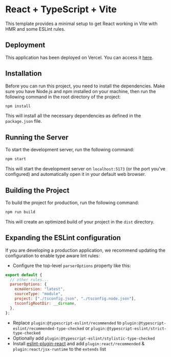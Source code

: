 # React + TypeScript + Vite

This template provides a minimal setup to get React working in Vite with HMR and some ESLint rules.

## Deployment

This application has been deployed on Vercel. You can access it [here](https://wts-uy-coding.vercel.app/).

## Installation

Before you can run this project, you need to install the dependencies. Make sure you have Node.js and npm installed on your machine, then run the following command in the root directory of the project:

```bash
npm install
```

This will install all the necessary dependencies as defined in the `package.json` file.

## Running the Server

To start the development server, run the following command:

```bash
npm start
```

This will start the development server on `localhost:5173` (or the port you've configured) and automatically open it in your default web browser.

## Building the Project

To build the project for production, run the following command:

```bash
npm run build
```

This will create an optimized build of your project in the `dist` directory.

## Expanding the ESLint configuration

If you are developing a production application, we recommend updating the configuration to enable type aware lint rules:

- Configure the top-level `parserOptions` property like this:

```js
export default {
  // other rules...
  parserOptions: {
    ecmaVersion: "latest",
    sourceType: "module",
    project: ["./tsconfig.json", "./tsconfig.node.json"],
    tsconfigRootDir: __dirname,
  },
};
```

- Replace `plugin:@typescript-eslint/recommended` to `plugin:@typescript-eslint/recommended-type-checked` or `plugin:@typescript-eslint/strict-type-checked`
- Optionally add `plugin:@typescript-eslint/stylistic-type-checked`
- Install [eslint-plugin-react](https://github.com/jsx-eslint/eslint-plugin-react) and add `plugin:react/recommended` & `plugin:react/jsx-runtime` to the `extends` list
